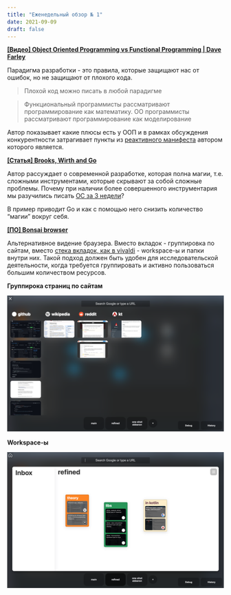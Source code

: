 ```yaml
---
title: "Еженедельный обзор № 1"
date: 2021-09-09
draft: false
---
```


<!--more-->

**[[Видео] Object Oriented Programming vs Functional Programming | Dave Farley](https://www.youtube.com/watch?v=-VADIcicpcg)**

Парадигма разработки - это правила, которые защищают нас от ошибок, но не защищают от плохого кода.

> Плохой код можно писать в любой парадигме

> Функциональный программисты рассматривают программирование как математику. ОО программисты рассматривают программирование как моделирование

Автор показывает какие плюсы есть у ООП и в рамках обсуждения конкурентности затрагивает пункты из [реактивного манифеста](https://www.reactivemanifesto.org) автором которого является. 

**[[Статья] Brooks, Wirth and Go](https://fredrikholmqvist.com/posts/brooks-wirth-go/)**

Автор рассуждает о современной разработке, которая полна магии, т.е. сложными инструментами, которые скрывают за собой сложные проблемы. Почему при наличии более совершенного инструментария мы разучились писать [ОС за 3 недели](https://www.youtube.com/watch?v=EY6q5dv_B-o&t=1360s)?

В пример приводит Go и как с помощью него снизить количество “магии” вокруг себя.

**[[ПО] Bonsai browser](https://bonsaibrowser.com/)**

Альтернативное видение браузера. Вместо вкладок - группировка по сайтам, вместо [стека вкладок, как в vivaldi](https://help.vivaldi.com/desktop/tabs/tab-stacks/) - workspace-ы и папки внутри них. Такой подход должен быть удобен для исследовательской деятельности, когда требуется группировать и активно пользоваться большим количеством ресурсов.

**Группирока страниц по сайтам**

![Группирока страниц по сайтам](/img/bonsaibrowser1.png)

**Workspace-ы**

![Workspace-ы](/img/bonsaibrowser2.png)